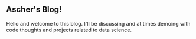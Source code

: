 ## Ascher's Blog!

Hello and welcome to this blog. I'll be discussing and at times demoing with code thoughts and projects related to data science.
